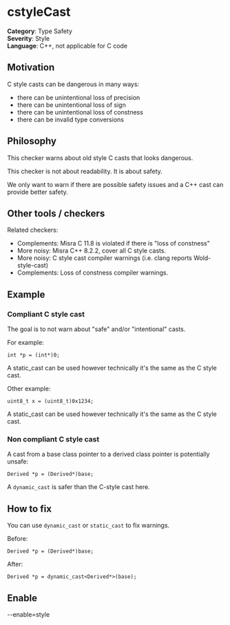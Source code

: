 
# cstyleCast

**Category**: Type Safety<br/>
**Severity**: Style<br/>
**Language**: C++, not applicable for C code

## Motivation

C style casts can be dangerous in many ways:
 * there can be unintentional loss of precision
 * there can be unintentional loss of sign
 * there can be unintentional loss of constness
 * there can be invalid type conversions

## Philosophy

This checker warns about old style C casts that looks dangerous.

This checker is not about readability. It is about safety.

We only want to warn if there are possible safety issues and a C++ cast can provide better safety.

## Other tools / checkers

Related checkers:
 * Complements: Misra C 11.8 is violated if there is "loss of constness"
 * More noisy: Misra C++ 8.2.2, cover all C style casts.
 * More noisy: C style cast compiler warnings (i.e. clang reports Wold-style-cast)
 * Complements: Loss of constness compiler warnings.

## Example

### Compliant C style cast

The goal is to not warn about "safe" and/or "intentional" casts.

For example:
```
int *p = (int*)0;
```
A static_cast can be used however technically it's the same as the C style cast.

Other example:
```
uint8_t x = (uint8_t)0x1234;
```
A static_cast can be used however technically it's the same as the C style cast.

### Non compliant C style cast

A cast from a base class pointer to a derived class pointer is potentially unsafe:
```
Derived *p = (Derived*)base;
```
A `dynamic_cast` is safer than the C-style cast here.

## How to fix

You can use `dynamic_cast` or `static_cast` to fix warnings.

Before:
```
Derived *p = (Derived*)base;
```

After:
```
Derived *p = dynamic_cast<Derived*>(base);
```

## Enable

--enable=style

